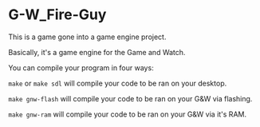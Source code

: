 # G-W_Fire-Guy

This is a game gone into a game engine project.

Basically, it's a game engine for the Game and Watch.


You can compile your program in four ways:

```make``` or ```make sdl``` will compile your code to be ran on your desktop.

```make gnw-flash``` will compile your code to be ran on your G&W via flashing.

```make gnw-ram``` will compile your code to be ran on your G&W via it's RAM.
